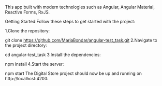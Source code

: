 This app built with modern technologies such as Angular, Angular Material, Reactive Forms, RxJS.

Getting Started
Follow these steps to get started with the project:

1.Clone the repository:

git clone https://github.com/MariaBondar/angular-test_task.git
2.Navigate to the project directory:

cd angular-test_task
3.Install the dependencies:

npm install
4.Start the server:

npm start
The Digital Store project should now be up and running on http://localhost:4200.
